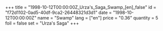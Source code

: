 +++
title = "1998-10-12T00:00:00Z_Urza's_Saga_Swamp_[en]_false"
id = "f72d1102-0ad5-40df-9ca2-26448321d3d1"
date = "1998-10-12T00:00:00Z"
name = "Swamp"
lang = ["en"]
price = "0.36"
quantity = 5
foil = false
set = "Urza's Saga"
+++
